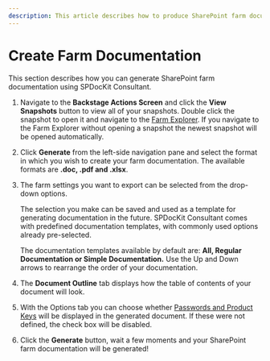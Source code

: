 ```yaml
---
description: This article describes how to produce SharePoint farm documentation using SPDocKit Consultant.
---
```


# Create Farm Documentation

This section describes how you can generate SharePoint farm documentation using SPDocKit Consultant.

1. Navigate to the **Backstage Actions Screen** and click the **View Snapshots** button to view all of your snapshots. Double click the snapshot to open it and navigate to the [Farm Explorer](../../get-to-know-spdockit/farm-explorer-screen/farm-explorer-reports.md). If you navigate to the Farm Explorer without opening a snapshot the newest snapshot will be opened automatically.
2. Click **Generate** from the left-side navigation pane and select the format in which you wish to create your farm documentation. The available formats are **.doc, .pdf and .xlsx**.
3. The farm settings you want to export can be selected from the drop-down options.

   The selection you make can be saved and used as a template for generating documentation in the future. SPDocKit Consultant comes with predefined documentation templates, with commonly used options already pre-selected.

   The documentation templates available by default are: **All, Regular Documentation or Simple Documentation.** Use the Up and Down arrows to rearrange the order of your documentation.

4. The **Document Outline** tab displays how the table of contents of your document will look.
5. With the Options tab you can choose whether [Passwords and Product Keys](../../get-to-know-spdockit/farm-explorer-screen/password-and-product-keys.md) will be displayed in the generated document. If these were not defined, the check box will be disabled.
6. Click the **Generate** button, wait a few moments and your SharePoint farm documentation will be generated!


